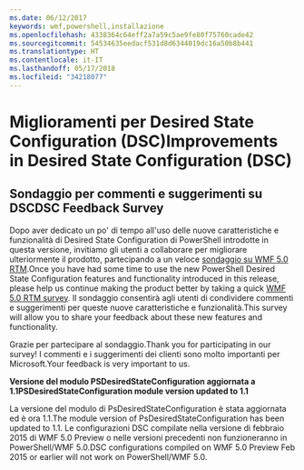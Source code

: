 ```yaml
---
ms.date: 06/12/2017
keywords: wmf,powershell,installazione
ms.openlocfilehash: 4338364c64eff2a7a59c5ae9fe80f75760cade42
ms.sourcegitcommit: 54534635eedacf531d8d6344019dc16a50b8b441
ms.translationtype: HT
ms.contentlocale: it-IT
ms.lasthandoff: 05/17/2018
ms.locfileid: "34218077"
---
```

# <a name="improvements-in-desired-state-configuration-dsc"></a><span data-ttu-id="e6aee-102">Miglioramenti per Desired State Configuration (DSC)</span><span class="sxs-lookup"><span data-stu-id="e6aee-102">Improvements in Desired State Configuration (DSC)</span></span>

## <a name="dsc-feedback-survey"></a><span data-ttu-id="e6aee-103">Sondaggio per commenti e suggerimenti su DSC</span><span class="sxs-lookup"><span data-stu-id="e6aee-103">DSC Feedback Survey</span></span>

<span data-ttu-id="e6aee-104">Dopo aver dedicato un po' di tempo all'uso delle nuove caratteristiche e funzionalità di Desired State Configuration di PowerShell introdotte in questa versione, invitiamo gli utenti a collaborare per migliorare ulteriormente il prodotto, partecipando a un veloce [sondaggio su WMF 5.0 RTM](https://www.surveymonkey.com/r/SGLQM5W).</span><span class="sxs-lookup"><span data-stu-id="e6aee-104">Once you have had some time to use the new PowerShell Desired State Configuration features and functionality introduced in this release, please help us continue making the product better by taking a quick [WMF 5.0 RTM survey](https://www.surveymonkey.com/r/SGLQM5W).</span></span> <span data-ttu-id="e6aee-105">Il sondaggio consentirà agli utenti di condividere commenti e suggerimenti per queste nuove caratteristiche e funzionalità.</span><span class="sxs-lookup"><span data-stu-id="e6aee-105">This survey will allow you to share your feedback about these new features and functionality.</span></span>

<span data-ttu-id="e6aee-106">Grazie per partecipare al sondaggio.</span><span class="sxs-lookup"><span data-stu-id="e6aee-106">Thank you for participating in our survey!</span></span> <span data-ttu-id="e6aee-107">I commenti e i suggerimenti dei clienti sono molto importanti per Microsoft.</span><span class="sxs-lookup"><span data-stu-id="e6aee-107">Your feedback is very important to us.</span></span>

<span data-ttu-id="e6aee-108">**Versione del modulo PSDesiredStateConfiguration aggiornata a 1.1**</span><span class="sxs-lookup"><span data-stu-id="e6aee-108">**PSDesiredStateConfiguration module version updated to 1.1**</span></span>

<span data-ttu-id="e6aee-109">La versione del modulo di PsDesiredStateConfiguration è stata aggiornata ed è ora 1.1.</span><span class="sxs-lookup"><span data-stu-id="e6aee-109">The module version of PsDesiredStateConfiguration has been updated to 1.1.</span></span> <span data-ttu-id="e6aee-110">Le configurazioni DSC compilate nella versione di febbraio 2015 di WMF 5.0 Preview o nelle versioni precedenti non funzioneranno in PowerShell/WMF 5.0.</span><span class="sxs-lookup"><span data-stu-id="e6aee-110">DSC configurations compiled on WMF 5.0 Preview Feb 2015 or earlier will not work on PowerShell/WMF 5.0.</span></span>
